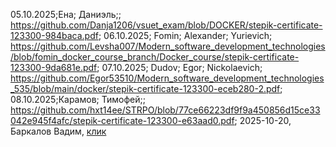 05.10.2025;Ена; Даниэль;; https://github.com/Danja1206/vsuet_exam/blob/DOCKER/stepik-certificate-123300-984baca.pdf;
06.10.2025; Fomin; Alexander; Yurievich; https://github.com/Levsha007/Modern_software_development_technologies/blob/fomin_docker_course_branch/Docker_course/stepik-certificate-123300-9da681e.pdf;
07.10.2025; Dudov; Egor; Nickolaevich; https://github.com/Egor53510/Modern_software_development_technologies_535/blob/main/docker/stepik-certificate-123300-eceb280-2.pdf;
08.10.2025;Карамов; Тимофей;; https://github.com/hxt14ee/STRPO/blob/77ce66223df9f9a450856d15ce33042e945f4afc/stepik-certificate-123300-e63aad0.pdf;
2025-10-20,  Баркалов Вадим, [клик](https://github.com/7t1cker/vsuet_ex/blob/docker/stepik-certificate-123300-eb50733.pdf)

